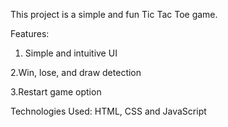 This project is a simple and fun Tic Tac Toe game.

Features:
1. Simple and intuitive UI
   
2.Win, lose, and draw detection

3.Restart game option

Technologies Used: HTML, CSS and JavaScript
